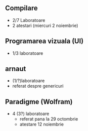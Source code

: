 ## Compilare
- 2/7 Laboratoare
- 2 atestari (miercuri 2 noiembrie)

## Programarea vizuala (UI)
- 1/3 laboratoare

## arnaut
- (1/?)laboratoare
- referat despre genericuri

## Paradigme (Wolfram)
- 4 (3?) laboratoare
    - referat pana la 29 octombrie
    - atestare 12 noiembrie